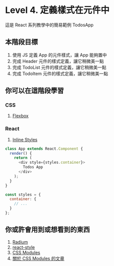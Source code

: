 # Level 4. 定義樣式在元件中
這是 React 系列教學中的簡易範例 TodosApp


## 本階段目標
1. 使用 JS 定義 App 的元件樣式，讓 App 能夠置中
2. 完成 Header 元件的樣式定義，讓它稍微美一點
3. 完成 TodoList 元件的樣式定義，讓它稍微美一點
4. 完成 TodoItem 元件的樣式定義，讓它稍微美一點


## 你可以在這階段學習
### CSS
1. [Flexbox](https://css-tricks.com/snippets/css/a-guide-to-flexbox/)

### React
1. [Inline Styles](https://facebook.github.io/react/tips/inline-styles.html)
```js
class App extends React.Component {
  render() {
    return (
      <div style={styles.container}>
        Todos App
      </div>
    );
  }
}

const styles = {
  container: {
    // ...
  }
};
```


## 你或許會用到或想看到的東西
1. [Radium](https://github.com/FormidableLabs/radium)
2. [react-style](https://github.com/js-next/react-style)
3. [CSS Modules](https://github.com/css-modules/css-modules)
4. [關於 CSS Modules 的文章](http://glenmaddern.com/articles/css-modules)

